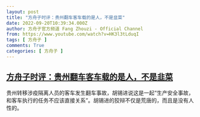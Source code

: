 ```yaml
---
layout: post
title: "方舟子时评：贵州翻车客车载的是人，不是韭菜"
date: 2022-09-20T10:39:34.000Z
author: 方舟子官方频道 Fang Zhouzi - Official Channel
from: https://www.youtube.com/watch?v=HK3l3tLduqI
tags: [ 方舟子 ]
comments: True
categories: [ 方舟子 ]
---
```

<!--1663670374000-->
[方舟子时评：贵州翻车客车载的是人，不是韭菜](https://www.youtube.com/watch?v=HK3l3tLduqI)
------

<div>
贵州转移涉疫隔离人员的客车发生翻车事故，胡锡进说这是一起“生产安全事故，和客车执行的任务不应该直接关系”。胡锡进的狡辩不仅是荒唐的，而且是没有人性的。
</div>
